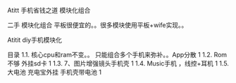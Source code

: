 Atitt 手机省钱之道 模块化组合

二手 
模块化组合
平板很便宜的。。很多模块使用平板+wife实现。。

Atitit diy手机模块化

目录
1.1. 核心cpu和ram不变。。  只能组合多个手机来弥补。。App分散	1
1.2. Rom不够 外挂sd卡	1
1.3. 7、图片增强镜头手机壳	1
1.4. Music手机 ，线控+耳机	1
1.5. 大电池 充电宝外挂 手机壳带电池	1


